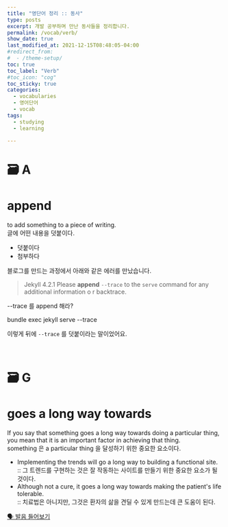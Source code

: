 ```yaml
---
title: "영단어 정리 :: 동사"
type: posts
excerpt: 개발 공부하며 만난 동사들을 정리합니다.
permalink: /vocab/verb/
show_date: true
last_modified_at: 2021-12-15T08:48:05-04:00
#redirect_from:
#  - /theme-setup/
toc: true
toc_label: "Verb"
#toc_icon: "cog"
toc_sticky: true
categories:
  - vocabularies  
  - 영어단어
  - vocab
tags:
  - studying
  - learning

---
```


# 🗃️  A

<div class="notice--info">
  <h1 class="no_toc">append</h1>

<p>to add something to a piece of writing.<br>  
글에 어떤 내용을 덧붙이다.</p>

<ul>
  <li>덧붙이다</li>
  <li>첨부하다</li>
</ul>

</div>

블로그를 만드는 과정에서 아래와 같은 에러를 만났습니다.

>Jekyll 4.2.1   Please <strong>append</strong> `--trace` to the `serve` command
> for any additional information o
r backtrace.

--trace 를 append 해라?  

<p class="notice--success">
bundle exec jekyll serve --trace
</p>

이렇게 뒤에 `--trace` 를 덧붙이라는 말이었어요.    
<br />
<br />  
# 🗃️  G  

<div class="notice--info">
  <h1 class="no_toc">goes a long way towards</h1>

<p>If you say that something goes a long way towards doing a particular thing, you mean that it is an important factor in achieving that thing.<br>  
something 은 a particular thing 을 달성하기 위한 중요한 요소이다.</p>

<ul>
  <li>Implementing the trends will go a long way to building a functional site. <br /> :: 그 트렌드를 구현하는 것은 잘 작동하는 사이트를 만들기 위한 중요한 요소가 될 것이다. </li>
  <li>Although not a cure, it goes a long way towards making the patient's life tolerable. <br /> :: 치료법은 아니지만, 그것은 환자의 삶을 견딜 수 있게 만드는데 큰 도움이 된다. </li>
</ul>

</div>

[🗣️ 발음 들어보기](https://youglish.com/getbyid/77089450/goes%20a%20long%20way/english)  
